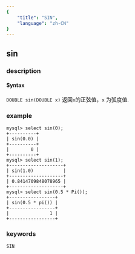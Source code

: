 ```yaml
---
{
    "title": "SIN",
    "language": "zh-CN"
}
---
```


<!-- 
Licensed to the Apache Software Foundation (ASF) under one
or more contributor license agreements.  See the NOTICE file
distributed with this work for additional information
regarding copyright ownership.  The ASF licenses this file
to you under the Apache License, Version 2.0 (the
"License"); you may not use this file except in compliance
with the License.  You may obtain a copy of the License at
  http://www.apache.org/licenses/LICENSE-2.0
Unless required by applicable law or agreed to in writing,
software distributed under the License is distributed on an
"AS IS" BASIS, WITHOUT WARRANTIES OR CONDITIONS OF ANY
KIND, either express or implied.  See the License for the
specific language governing permissions and limitations
under the License.
-->

## sin

### description
#### Syntax

`DOUBLE sin(DOUBLE x)`
返回`x`的正弦值，`x` 为弧度值.

### example

```
mysql> select sin(0);
+----------+
| sin(0.0) |
+----------+
|        0 |
+----------+
mysql> select sin(1);
+--------------------+
| sin(1.0)           |
+--------------------+
| 0.8414709848078965 |
+--------------------+
mysql> select sin(0.5 * Pi());
+-----------------+
| sin(0.5 * pi()) |
+-----------------+
|               1 |
+-----------------+
```

### keywords
	SIN
